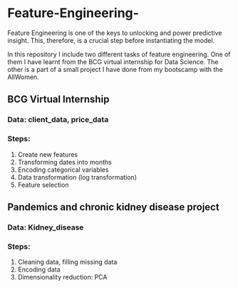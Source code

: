 # Feature-Engineering-
Feature Engineering is one of the keys to unlocking and power predictive insight. This, therefore, is a crucial step before instantiating the model.

In this repository I include two different tasks of feature engineering. One of them I have learnt from the BCG virtual internship for Data Science. The other is a part of a small project I have done from my bootscamp with the AllWomen.

## BCG Virtual Internship
### Data: client_data, price_data
### Steps: 
1. Create new features
2. Transforming dates into months
3. Encoding categorical variables
4. Data transformation (log transformation)
5. Feature selection

## Pandemics and chronic kidney disease project
### Data: Kidney_disease
### Steps:
1. Cleaning data, filling missing data
2. Encoding data
3. Dimensionality reduction: PCA
